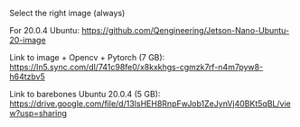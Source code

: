 Select the right image (always)

For 20.0.4 Ubuntu:
https://github.com/Qengineering/Jetson-Nano-Ubuntu-20-image 

Link to image + Opencv + Pytorch (7 GB):
https://ln5.sync.com/dl/741c98fe0/x8kxkhgs-cgmzk7rf-n4m7pyw8-h64tzbv5 

Link to barebones Ubuntu 20.0.4 (5 GB):
https://drive.google.com/file/d/13IsHEH8RnpFwJob1ZeJynVj40BKt5qBL/view?usp=sharing


